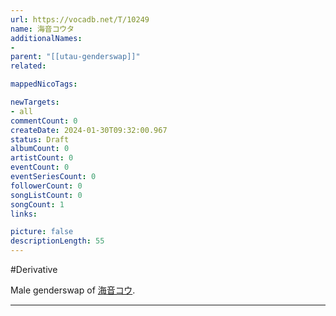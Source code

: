 ```yaml
---
url: https://vocadb.net/T/10249
name: 海音コウタ
additionalNames: 
- 
parent: "[[utau-genderswap]]"
related:

mappedNicoTags:

newTargets:
- all
commentCount: 0
createDate: 2024-01-30T09:32:00.967
status: Draft
albumCount: 0
artistCount: 0
eventCount: 0
eventSeriesCount: 0
followerCount: 0
songListCount: 0
songCount: 1
links: 

picture: false
descriptionLength: 55
---
```


#Derivative

Male genderswap of [海音コウ](https://vocadb.net/Ar/15262).

---

